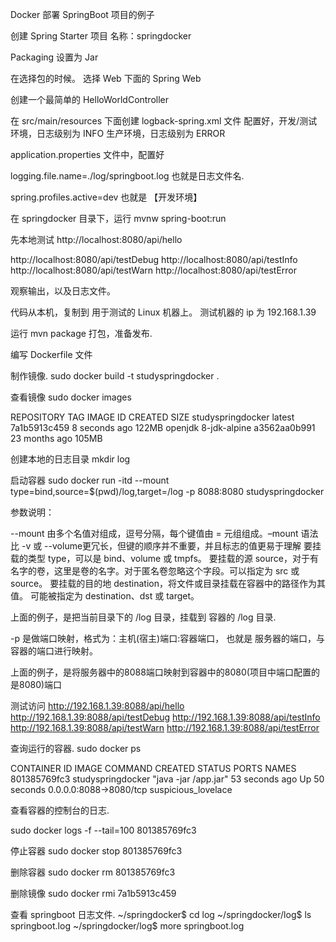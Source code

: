 Docker 部署 SpringBoot 项目的例子 


创建 Spring Starter 项目
名称：springdocker

Packaging 设置为 Jar


在选择包的时候。
选择 Web 下面的 Spring Web


创建一个最简单的 HelloWorldController



在 src/main/resources 下面创建 logback-spring.xml 文件
配置好，开发/测试环境，日志级别为 INFO
生产环境，日志级别为 ERROR


application.properties 文件中，配置好

logging.file.name=./log/springboot.log
也就是日志文件名.

spring.profiles.active=dev
也就是 【开发环境】




在 springdocker 目录下，运行
mvnw spring-boot:run

先本地测试
http://localhost:8080/api/hello

http://localhost:8080/api/testDebug
http://localhost:8080/api/testInfo
http://localhost:8080/api/testWarn
http://localhost:8080/api/testError


观察输出，以及日志文件。






代码从本机，复制到 用于测试的 Linux 机器上。
测试机器的 ip 为 192.168.1.39


运行
mvn package
打包，准备发布.



编写 Dockerfile 文件



制作镜像.
sudo docker build -t studyspringdocker .




查看镜像
sudo docker images

REPOSITORY          TAG                 IMAGE ID            CREATED             SIZE
studyspringdocker   latest              7a1b5913c459        8 seconds ago       122MB
openjdk             8-jdk-alpine        a3562aa0b991        23 months ago       105MB




创建本地的日志目录
mkdir log


启动容器
sudo docker run -itd --mount type=bind,source=$(pwd)/log,target=/log -p 8088:8080 studyspringdocker


参数说明：


--mount 由多个名值对组成，逗号分隔，每个键值由 = 元组组成。–mount 语法比 -v 或 --volume更冗长，但键的顺序并不重要，并且标志的值更易于理解
要挂载的类型 type，可以是 bind、volume 或 tmpfs。
要挂载的源 source，对于有名字的卷，这里是卷的名字。对于匿名卷忽略这个字段。可以指定为 src 或 source。
要挂载的目的地 destination，将文件或目录挂载在容器中的路径作为其值。 可能被指定为 destination、dst 或 target。

上面的例子，是把当前目录下的 /log 目录，挂载到 容器的 /log 目录.



-p 是做端口映射，格式为：主机(宿主)端口:容器端口， 也就是 服务器的端口，与容器的端口进行映射。

上面的例子，是将服务器中的8088端口映射到容器中的8080(项目中端口配置的是8080)端口



测试访问
http://192.168.1.39:8088/api/hello
http://192.168.1.39:8088/api/testDebug
http://192.168.1.39:8088/api/testInfo
http://192.168.1.39:8088/api/testWarn
http://192.168.1.39:8088/api/testError



查询运行的容器.
sudo docker ps

CONTAINER ID        IMAGE               COMMAND                  CREATED             STATUS              PORTS                    NAMES
801385769fc3        studyspringdocker   "java -jar /app.jar"   53 seconds ago      Up 50 seconds       0.0.0.0:8088->8080/tcp   suspicious_lovelace



查看容器的控制台的日志.

sudo docker logs -f --tail=100 801385769fc3



停止容器
sudo docker stop 801385769fc3


删除容器
sudo docker rm 801385769fc3


删除镜像
sudo docker rmi  7a1b5913c459




查看 springboot 日志文件.
~/springdocker$ cd log
~/springdocker/log$ ls
springboot.log
~/springdocker/log$ more springboot.log




